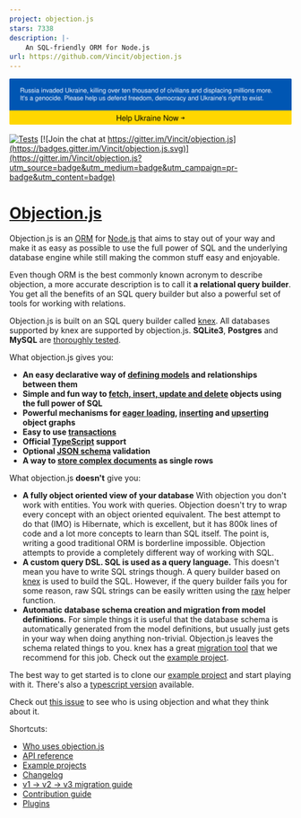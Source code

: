 ```yaml
---
project: objection.js
stars: 7338
description: |-
    An SQL-friendly ORM for Node.js
url: https://github.com/Vincit/objection.js
---
```


[![Stand With Ukraine](https://raw.githubusercontent.com/vshymanskyy/StandWithUkraine/main/banner2-direct.svg)](https://stand-with-ukraine.pp.ua)

[![Tests](https://github.com/Vincit/objection.js/actions/workflows/test.yml/badge.svg)](https://github.com/Vincit/objection.js)
[![Join the chat at https://gitter.im/Vincit/objection.js](https://badges.gitter.im/Vincit/objection.js.svg)](https://gitter.im/Vincit/objection.js?utm_source=badge&utm_medium=badge&utm_campaign=pr-badge&utm_content=badge)

# [Objection.js](https://vincit.github.io/objection.js)

Objection.js is an [ORM](https://en.wikipedia.org/wiki/Object-relational_mapping) for [Node.js](https://nodejs.org/) that aims to stay out of your way and make it as easy as possible to use the full power of SQL and the underlying database engine while still making the common stuff easy and enjoyable.

Even though ORM is the best commonly known acronym to describe objection, a more accurate description is to call it **a relational query builder**. You get all the benefits of an SQL query builder but also a powerful set of tools for working with relations.

Objection.js is built on an SQL query builder called [knex](http://knexjs.org). All databases supported by knex are supported by objection.js. **SQLite3**, **Postgres** and **MySQL** are [thoroughly tested](https://github.com/Vincit/objection.js/actions).

What objection.js gives you:

- **An easy declarative way of [defining models](https://vincit.github.io/objection.js/guide/models.html) and relationships between them**
- **Simple and fun way to [fetch, insert, update and delete](https://vincit.github.io/objection.js/guide/query-examples.html) objects using the full power of SQL**
- **Powerful mechanisms for [eager loading](https://vincit.github.io/objection.js/guide/query-examples.html#eager-loading), [inserting](https://vincit.github.io/objection.js/guide/query-examples.html#graph-inserts) and [upserting](https://vincit.github.io/objection.js/guide/query-examples.html#graph-upserts) object graphs**
- **Easy to use [transactions](https://vincit.github.io/objection.js/guide/transactions.html)**
- **Official [TypeScript](https://github.com/Vincit/objection.js/blob/main/typings/objection/index.d.ts) support**
- **Optional [JSON schema](https://vincit.github.io/objection.js/guide/validation.html) validation**
- **A way to [store complex documents](https://vincit.github.io/objection.js/guide/documents.html) as single rows**

What objection.js **doesn't** give you:

- **A fully object oriented view of your database**
  With objection you don't work with entities. You work with queries. Objection doesn't try to wrap every concept with an 
  object oriented equivalent. The best attempt to do that (IMO) is Hibernate, which is excellent, but it has 800k lines
  of code and a lot more concepts to learn than SQL itself. The point is, writing a good traditional ORM is borderline
  impossible. Objection attempts to provide a completely different way of working with SQL.
- **A custom query DSL. SQL is used as a query language.**
  This doesn't mean you have to write SQL strings though. A query builder based on [knex](http://knexjs.org) is
  used to build the SQL. However, if the query builder fails you for some reason, raw SQL strings can be easily
  written using the [raw](https://vincit.github.io/objection.js/api/objection/#raw) helper function.
- **Automatic database schema creation and migration from model definitions.**
  For simple things it is useful that the database schema is automatically generated from the model definitions,
  but usually just gets in your way when doing anything non-trivial. Objection.js leaves the schema related things
  to you. knex has a great [migration tool](https://knexjs.org/guide/migrations.html) that we recommend for this job. Check
  out the [example project](https://github.com/Vincit/objection.js/tree/main/examples/koa-ts).

The best way to get started is to clone our [example project](https://github.com/Vincit/objection.js/tree/main/examples/koa) and start playing with it. There's also a [typescript version](https://github.com/Vincit/objection.js/tree/main/examples/koa-ts) available.

Check out [this issue](https://github.com/Vincit/objection.js/issues/1069) to see who is using objection and what they think about it.

Shortcuts:

- [Who uses objection.js](https://github.com/Vincit/objection.js/discussions/2464)
- [API reference](https://vincit.github.io/objection.js/api/query-builder/)
- [Example projects](https://github.com/Vincit/objection.js/tree/main/examples)
- [Changelog](https://vincit.github.io/objection.js/release-notes/changelog.html)
- [v1 -> v2 -> v3 migration guide](https://vincit.github.io/objection.js/release-notes/migration.html)
- [Contribution guide](https://vincit.github.io/objection.js/guide/contributing.html)
- [Plugins](https://vincit.github.io/objection.js/guide/plugins.html)

